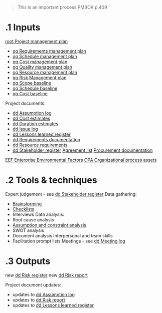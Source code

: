 > This is an important process
> PMBOK p.409
# .1 Inputs
[root Project management plan](../Project%20Management%20Plans/root%20Project%20management%20plan.md)
* [qq Requirements management plan](../Project%20Management%20Plans/qq%20Requirements%20management%20plan.md)
* [qq Schedule management plan](../Project%20Management%20Plans/qq%20Schedule%20management%20plan.md)
* [qq Cost management plan](../Project%20Management%20Plans/qq%20Cost%20management%20plan.md)
* [qq Quality management plan](../Project%20Management%20Plans/qq%20Quality%20management%20plan.md)
* [qq Resource management plan](../Project%20Management%20Plans/qq%20Resource%20management%20plan.md)
* [qq Risk Management plan](../Project%20Management%20Plans/qq%20Risk%20Management%20plan.md)
* [qq Scope baseline](../Project%20Management%20Plans/qq%20Scope%20baseline.md)
* [qq Schedule baseline](../Project%20Management%20Plans/qq%20Schedule%20baseline.md)
* [qq Cost baseline](../Project%20Management%20Plans/qq%20Cost%20baseline.md)

Project documents:
* [dd Assumption log](../Project%20Documents/dd%20Assumption%20log.md)
* [dd Cost estimates](../Project%20Documents/dd%20Cost%20estimates.md)
* [dd Duration estimates](../Project%20Documents/dd%20Duration%20estimates.md)
* [dd Issue log](../Project%20Documents/dd%20Issue%20log.md)
* [dd Lessons learned register](../Project%20Documents/dd%20Lessons%20learned%20register.md)
* [dd Requirements documentation](../Project%20Documents/dd%20Requirements%20documentation.md)
* [dd Resource requirements](../Project%20Documents/dd%20Resource%20requirements.md)
* [dd Stakeholder register](../Project%20Documents/dd%20Stakeholder%20register.md)
[Agreement list](../Business%20Documents/Agreement%20list.md)
[Procurement documentation](../0meta_lost_and_found/Procurement%20documentation.md)

[EEF Enterprise Environmental Factors](../EEF%20Enterprise%20Environmental%20Factors.md)
[OPA Organizational process assets](../OPA%20Organizational%20process%20assets.md)

# .2 Tools & techniques
Expert judgement - see [dd Stakeholder register](../Project%20Documents/dd%20Stakeholder%20register.md)
Data gathering:
* [Brainstorming](../Tools%20and%20techniques/Brainstorming.md)
* [Checklists](../Tools%20and%20techniques/Checklists.md)
* Interviews
Data analysis:
* Root cause analysis
* [Assumption and constraint analysis](../Tools%20and%20techniques/Assumption%20and%20constraint%20analysis.md)
* SWOT analysis
* Document analysis
Interpersonal and team skills
* Facilitation
prompt lists
Meetings - see [dd Meeting log](../Project%20Documents/dd%20Meeting%20log.md)

# .3 Outputs
new [dd Risk register](../Project%20Documents/dd%20Risk%20register.md)
new [dd Risk report](../Project%20Documents/dd%20Risk%20report.md)

Project document updates:
* updates to [dd Assumption log](../Project%20Documents/dd%20Assumption%20log.md)
* updates to [dd Risk report](../Project%20Documents/dd%20Risk%20report.md)
* updates to [dd Lessons learned register](../Project%20Documents/dd%20Lessons%20learned%20register.md)


